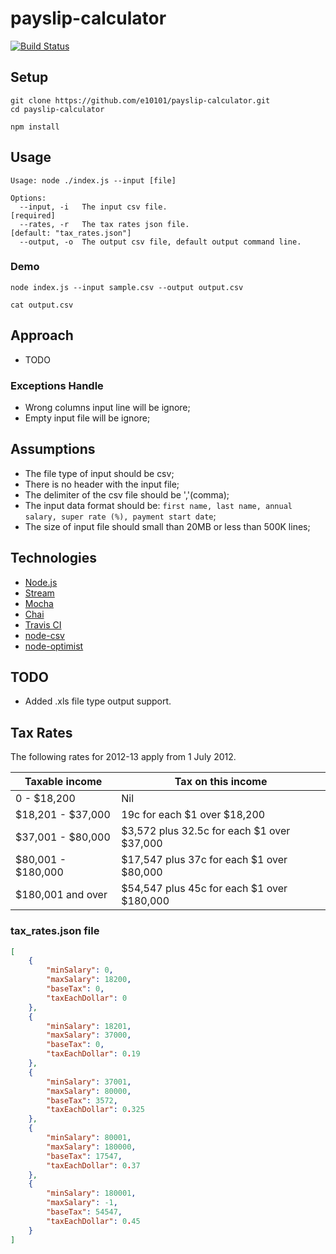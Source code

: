 # payslip-calculator

[![Build Status](https://travis-ci.org/travis-ci/travis-web.svg?branch=master)](https://travis-ci.org/travis-ci/travis-web)

## Setup

```
git clone https://github.com/e10101/payslip-calculator.git
cd payslip-calculator
```
```
npm install
```

## Usage
```
Usage: node ./index.js --input [file]

Options:
  --input, -i   The input csv file.                                [required]
  --rates, -r   The tax rates json file.                           [default: "tax_rates.json"]
  --output, -o  The output csv file, default output command line.
```

### Demo
```
node index.js --input sample.csv --output output.csv

cat output.csv
```

## Approach
 - TODO
 
### Exceptions Handle
 - Wrong columns input line will be ignore;
 - Empty input file will be ignore;

## Assumptions
 - The file type of input should be csv;
 - There is no header with the input file;
 - The delimiter of the csv file should be ','(comma);
 - The input data format should be: `first name, last name, annual salary, super rate (%), payment start date`;
 - The size of input file should small than 20MB or less than 500K lines;
 
## Technologies
 - [Node.js](http://nodejs.org)
 - [Stream](https://nodejs.org/api/stream.html)
 - [Mocha](http://mochajs.org)
 - [Chai](http://chaijs.com/)
 - [Travis CI](https://travis-ci.org/)
 - [node-csv](https://github.com/wdavidw/node-csv)
 - [node-optimist](https://github.com/substack/node-optimist)
 
## TODO
 - Added .xls file type output support.

## Tax Rates
The following rates for 2012-13 apply from 1 July 2012.

Taxable income | Tax on this income
--- | ---
0 - $18,200 | Nil
$18,201 - $37,000 | 19c for each $1 over $18,200
$37,001 - $80,000 | $3,572 plus 32.5c for each $1 over $37,000
$80,001 - $180,000 | $17,547 plus 37c for each $1 over $80,000
$180,001 and over | $54,547 plus 45c for each $1 over $180,000

### tax_rates.json file
```json
[
    {
        "minSalary": 0,
        "maxSalary": 18200,
        "baseTax": 0,
        "taxEachDollar": 0
    },
    {
        "minSalary": 18201,
        "maxSalary": 37000,
        "baseTax": 0,
        "taxEachDollar": 0.19
    },
    {
        "minSalary": 37001,
        "maxSalary": 80000,
        "baseTax": 3572,
        "taxEachDollar": 0.325
    },
    {
        "minSalary": 80001,
        "maxSalary": 180000,
        "baseTax": 17547,
        "taxEachDollar": 0.37
    },
    {
        "minSalary": 180001,
        "maxSalary": -1,
        "baseTax": 54547,
        "taxEachDollar": 0.45
    }
]
```
